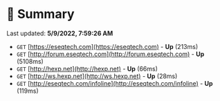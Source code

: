 # 📖 Summary
Last updated: **5/9/2022, 7:59:26 AM**

- `GET` [https://eseqtech.com](https://eseqtech.com) - **Up** (213ms)
- `GET` [http://forum.eseqtech.com](http://forum.eseqtech.com) - **Up** (5108ms)
- `GET` [http://hexp.net](http://hexp.net) - **Up** (66ms)
- `GET` [http://ws.hexp.net](http://ws.hexp.net) - **Up** (28ms)
- `GET` [http://eseqtech.com/infoline](http://eseqtech.com/infoline) - **Up** (119ms)
